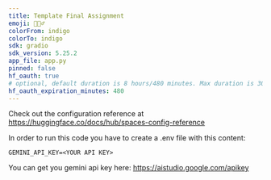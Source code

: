 ```yaml
---
title: Template Final Assignment
emoji: 🕵🏻‍♂️
colorFrom: indigo
colorTo: indigo
sdk: gradio
sdk_version: 5.25.2
app_file: app.py
pinned: false
hf_oauth: true
# optional, default duration is 8 hours/480 minutes. Max duration is 30 days/43200 minutes.
hf_oauth_expiration_minutes: 480
---
```


Check out the configuration reference at https://huggingface.co/docs/hub/spaces-config-reference

In order to run this code you have to create a .env file with this content: <br>
```
GEMINI_API_KEY=<YOUR API KEY>
```


You can get you gemini api key here:
https://aistudio.google.com/apikey

